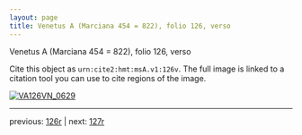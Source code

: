 ```yaml
---
layout: page
title: Venetus A (Marciana 454 = 822), folio 126, verso
---
```


Venetus A (Marciana 454 = 822), folio 126, verso

Cite this object as `urn:cite2:hmt:msA.v1:126v`.  The full image is linked to a citation tool you can use to cite regions of the image.

[![VA126VN_0629](http://www.homermultitext.org/iipsrv?IIIF=/project/homer/pyramidal/deepzoom/hmt/vaimg/2017a/VA126VN_0629.tif/full/800,/0/default.jpg)](http://www.homermultitext.org/ict2/?urn=urn:cite2:hmt:vaimg.2017a:VA126VN_0629) 

---

previous:  [126r](../126r/) | next: [127r](../127r/)